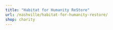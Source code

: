 ```yaml
---
title: "Habitat for Humanity ReStore"
url: /nashville/habitat-for-humanity-restore/
shop: charity
---
```

